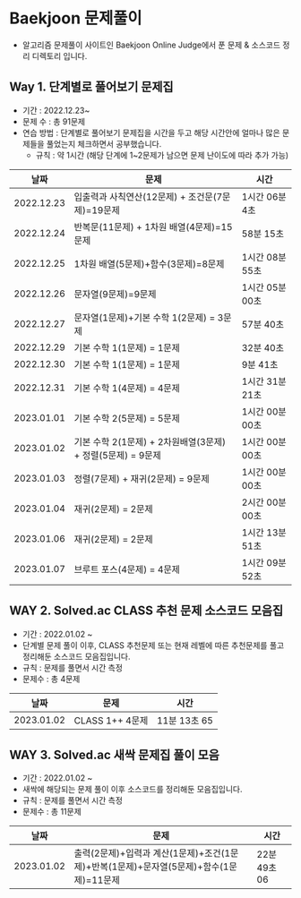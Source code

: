 # Baekjoon 문제풀이

- 알고리즘 문제풀이 사이트인 Baekjoon Online Judge에서 푼 문제 & 소스코드 정리 디렉토리 입니다. 

## Way 1. 단계별로 풀어보기 문제집

- 기간 : 2022.12.23~
- 문제 수 : 총 91문제
- 연습 방법 : 단계별로 풀어보기 문제집을 시간을 두고 해당 시간안에 얼마나 많은 문제들을 풀었는지 체크하면서 공부했습니다. 
  - 규칙 : 약 1시간 (해당 단계에 1~2문제가 남으면 문제 난이도에 따라 추가 가능)

|날짜|문제|시간|
|-|-|-|
|2022.12.23|입출력과 사칙연산(12문제) + 조건문(7문제)=19문제| 1시간 06분 4초|
|2022.12.24|반복문(11문제) + 1차원 배열(4문제)=15문제| 58분 15초|
|2022.12.25|1차원 배열(5문제)+함수(3문제)=8문제| 1시간 08분 55초|
|2022.12.26|문자열(9문제)=9문제| 1시간 05분 00초|
|2022.12.27|문자열(1문제)+기본 수학 1(2문제) = 3문제| 57분 40초|
|2022.12.29|기본 수학 1(1문제) = 1문제| 32분 40초|
|2022.12.30|기본 수학 1(1문제) = 1문제| 9분 41초|
|2022.12.31|기본 수학 1(4문제) = 4문제| 1시간 31분 21초|
|2023.01.01|기본 수학 2(5문제) = 5문제| 1시간 00분 00초|
|2023.01.02|기본 수학 2(1문제) + 2차원배열(3문제) + 정렬(5문제) = 9문제| 1시간 00분 00초|
|2023.01.03|정렬(7문제) + 재귀(2문제) = 9문제| 1시간 00분 00초|
|2023.01.04|재귀(2문제) = 2문제| 2시간 00분 00초|
|2023.01.06|재귀(2문제) = 2문제| 1시간 13분 51초|
|2023.01.07|브루트 포스(4문제) = 4문제| 1시간 09분 52초|

## WAY 2. Solved.ac CLASS 추천 문제 소스코드 모음집

- 기간 : 2022.01.02 ~
- 단계별 문제 풀이 이후, CLASS 추천문제 또는 현재 레벨에 따른 추천문제를 풀고 정리해둔 소스코드 모음집입니다.
- 규칙 : 문제를 풀면서 시간 측정
- 문제수 : 총 4문제

|날짜|문제|시간|
|-|-|-|
|2023.01.02|CLASS 1++ 4문제| 11분 13초 65|

## WAY 3. Solved.ac 새싹 문제집 풀이 모음

- 기간 : 2022.01.02 ~
- 새싹에 해당되는 문제 풀이 이후 소스코드를 정리해둔 모음집입니다.
- 규칙 : 문제를 풀면서 시간 측정
- 문제수 : 총 11문제

|날짜|문제|시간|
|-|-|-|
|2023.01.02|출력(2문제)+입력과 계산(1문제)+조건(1문제)+반복(1문제)+문자열(5문제)+함수(1문제)=11문제| 22분 49초 06|